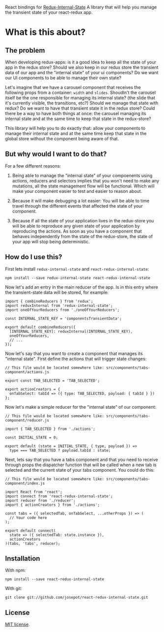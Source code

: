React bindings for
[Redux-Internal-State](https://github.com/josepot/redux-internal-state)
A library that will help you manage the transient state of your react-redux
app.

# What is this about?

## The problem

When developing redux-apps: is it a good idea to keep all the state of your app
in the redux store? Should we also keep in our redux store the transient data
of our app and the "internal state" of your ui components? Do we want our UI
components to be able to manage their own state?

Let's imagine that we have a carousel component that receives the following
props from a container: `width` and `slides`. Shoudln't the carousel itself be
the one responsible for managing its internal state? (the slide that it's
currently visible, the transitions, etc?) Should we manage that state with
redux? Do we want to have that transient state it in the redux store? Could
there be a way to have both things at once: the carousel managing its internal
state and at the same time to keep that state in the redux-store?

This library will help you to do exactly that: allow your components to manage
their internal state and at the same time keep that state in the global store
without the component being aware of that.

## But why would I want to do that?

For a few different reasons:

1) Being able to manage the "internal state" of your compoenents using actions,
reducers and selectors implies that you won't need to make any mutations, all
the state management flow will be functional. Which will make your component
easier to test and easier to reason about.

2) Because it will make debugging a lot easier: You will be able to time
travel through the different events that affected the state of your component.

3) Because if all the state of your application lives in the redux-store you
will be able to reproduce any given state of your application by reproducing
the actions. As soon as you have a component that behaves independently from
the state of the redux-store, the state of your app will stop being
deterministic.

## How do I use this?

First lets install `redux-internal-state` and `react-redux-internal-state`:

```
npm install --save redux-internal-state react-redux-internal-state
```

Now let's add an entry in the main reducer of the app. Is in this entry where
the transient-state data  will be stored, for example:

```
import { combineReducers } from 'redux';
import reduxInternal from 'redux-internal-state';
import oneOfYourReducers from './oneOfYourReducers';

const INTERNAL_STATE_KEY = 'componentsTransientData';

export default combineReducers({
  [INTERNAL_STATE_KEY]: reduxInternal(INTERNAL_STATE_KEY),
  oneOfYourReducers,
  // ...
});
```

Now let's say that you want to create a component that manages its "internal state".
First define the actions that will trigger state changes:

```
// This file would be located somewhere like: src/components/tabs-component/actions.js

export const TAB_SELECTED = 'TAB_SELECTED';

export actionCreators = {
  onTabSelect: tabId => ({ type: TAB_SELECTED, payload: { tabId } })
};
```

Now let's make a simple reducer for the "internal state" of our component:
```
// This file would be located somewhere like: src/components/tabs-component/reducer.js

import { TAB_SELECTED } from './actions';

const INITIAL_STATE = 0;

export default (state = INITIAL_STATE, { type, payload }) =>
  type === TAB_SELECTED ? payload.tabId : state;

```

Next, lets say that you have a tabs component and that you need to receive
through props the dispatcher function that will be called when a new tab is
selected and the current state of your tabs component. You could do this:

```
// This file would be located somewhere like: src/components/tabs-component/index.js

import React from 'react';
import connect from 'react-redux-internal-state';
import reducer from './reducer';
import { actionCreators } from './actions';

const tabs = ({ selectedTab, onTabSelect, ...otherProps }) => (
  // Your code here
);

export default connect(
  state => ({ selectedTab: state.instance }),
  actionCreators
)(tabs, 'tabs', reducer);
```

## Installation

With npm:

    npm install --save react-redux-internal-state

With git:

    git clone git://github.com/josepot/react-redux-internal-state.git

## License

[MIT license](https://github.com/josepot/react-redux-internal-state/blob/master/LICENSE).
